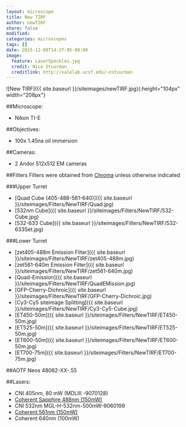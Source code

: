 ```yaml
---
layout: microscope 
title: New TIRF
author: newTIRF 
share: false
modified:
categories: microscopes
tags: []
date: 2015-12-08T14:27:05-08:00
image:
  feature: LaserSpeckles.jpg
  credit: Nico Stuurman
  creditlink: http://valelab.ucsf.edu/~nstuurman
---
```

![New TIRF]({{ site.baseurl }}/siteimages/newTIRF.jpg){:height="104px" width="208px"}


##Microscope:
* Nikon TI-E 

##Objectives:
* 100x 1.45na oil immersion

##Cameras:
* 2 Andor 512x512 EM cameras


##Filters
Filters were obtained from [Chroma](http://chroma.com) unless otherwise indicated

###Upper Turret

* [Quad Cube (405-488-561-640)]({{ site.baseurl }}/siteimages/Filters/NewTIRF/Quad.jpg)
* [532nm Cube]({{ site.baseurl }}/siteimages/Filters/NewTIRF/532-Cube.jpg)
* [532-633 Cube]({{ site.baseurl }}/siteimages/Filters/NewTIRF/532-633Set.jpg)
  

###Lower Turret

* [zet405-488m Emission Filter]({{ site.baseurl }}/siteimages/Filters/NewTIRF/zet405-488m.jpg)
* [zet561-640m Emission Filter]({{ site.baseurl }}/siteimages/Filters/NewTIRF/zet561-640m.jpg)
* [Quad-Emission]({{ site.baseurl }}/siteimages/Filters/NewTIRF/QuadEMission.jpg)
* [GFP-Cherry-Dichroic]({{ site.baseurl }}/siteimages/Filters/NewTIRF/GFP-Cherry-Dichroic.jpg)
* [Cy3-Cy5 siteimage Splitting]({{ site.baseurl }}/siteimages/Filters/NewTIRF/Cy3-Cy5-Cube.jpg)
* [ET450-50m]({{ site.baseurl }}/siteimages/Filters/NewTIRF/ET450-50m.jpg)
* [ET525-50m]({{ site.baseurl }}/siteimages/Filters/NewTIRF/ET525-50m.jpg)
* [ET600-50m]({{ site.baseurl }}/siteimages/Filters/NewTIRF/ET600-50m.jpg)
* [ET700-75m]({{ site.baseurl }}/siteimages/Filters/NewTIRF/ET700-75m.jpg)

##AOTF
Neos 48062-XX-.55
 

##Lasers:
* CNI 405nm, 80 mW (MDLIII -9070128)
* [Coherent Sapphire 488nm (150mW)](http://www.coherent.com/products/?2038/Sapphire-LP-Low-Power)
* CNI 532nm MGL-H-532nm-500mW-9060199
* [Coherent 561nm (150mW)](http://www.coherent.com/products/?2038/Sapphire-LP-Low-Power)
* Coherent 640nm (100mW) 

